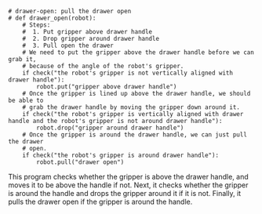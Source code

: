 ```
# drawer-open: pull the drawer open
# def drawer_open(robot):
    # Steps:
    #  1. Put gripper above drawer handle
    #  2. Drop gripper around drawer handle
    #  3. Pull open the drawer
    # We need to put the gripper above the drawer handle before we can grab it,
    # because of the angle of the robot's gripper.
    if check("the robot's gripper is not vertically aligned with drawer handle"):
        robot.put("gripper above drawer handle")
    # Once the gripper is lined up above the drawer handle, we should be able to
    # grab the drawer handle by moving the gripper down around it.
    if check("the robot's gripper is vertically aligned with drawer handle and the robot's gripper is not around drawer handle"):
        robot.drop("gripper around drawer handle")
    # Once the gripper is around the drawer handle, we can just pull the drawer
    # open.
    if check("the robot's gripper is around drawer handle"):
        robot.pull("drawer open")
``` 

This program checks whether the gripper is above the drawer handle, and moves it to be above the handle if not. Next, it checks whether the gripper is around the handle and drops the gripper around it if it is not. Finally, it pulls the drawer open if the gripper is around the handle.